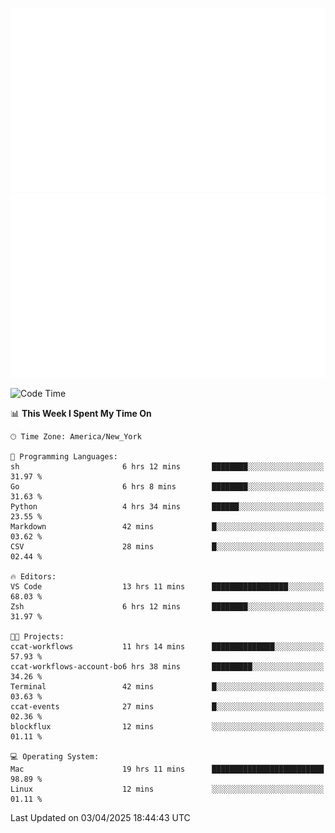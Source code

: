 <a href="https://github.com/jstrieb/github-stats">
 
![](https://github.com/evanhuang117/github-stats/blob/master/generated/overview.svg)
![](https://github.com/evanhuang117/github-stats/blob/master/generated/languages.svg)

</a>

<!--START_SECTION:waka-->
![Code Time](http://img.shields.io/badge/Code%20Time-757%20hrs%2032%20mins-blue)

📊 **This Week I Spent My Time On** 

```text
🕑︎ Time Zone: America/New_York

💬 Programming Languages: 
sh                       6 hrs 12 mins       ████████░░░░░░░░░░░░░░░░░   31.97 % 
Go                       6 hrs 8 mins        ████████░░░░░░░░░░░░░░░░░   31.63 % 
Python                   4 hrs 34 mins       ██████░░░░░░░░░░░░░░░░░░░   23.55 % 
Markdown                 42 mins             █░░░░░░░░░░░░░░░░░░░░░░░░   03.62 % 
CSV                      28 mins             █░░░░░░░░░░░░░░░░░░░░░░░░   02.44 % 

🔥 Editors: 
VS Code                  13 hrs 11 mins      █████████████████░░░░░░░░   68.03 % 
Zsh                      6 hrs 12 mins       ████████░░░░░░░░░░░░░░░░░   31.97 % 

🐱‍💻 Projects: 
ccat-workflows           11 hrs 14 mins      ██████████████░░░░░░░░░░░   57.93 % 
ccat-workflows-account-bo6 hrs 38 mins       █████████░░░░░░░░░░░░░░░░   34.26 % 
Terminal                 42 mins             █░░░░░░░░░░░░░░░░░░░░░░░░   03.63 % 
ccat-events              27 mins             █░░░░░░░░░░░░░░░░░░░░░░░░   02.36 % 
blockflux                12 mins             ░░░░░░░░░░░░░░░░░░░░░░░░░   01.11 % 

💻 Operating System: 
Mac                      19 hrs 11 mins      █████████████████████████   98.89 % 
Linux                    12 mins             ░░░░░░░░░░░░░░░░░░░░░░░░░   01.11 % 
```


 Last Updated on 03/04/2025 18:44:43 UTC
<!--END_SECTION:waka-->

